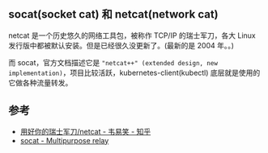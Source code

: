 ## socat(socket cat) 和 netcat(network cat)

netcat 是一个历史悠久的网络工具包，被称作 TCP/IP 的瑞士军刀，各大 Linux 发行版中都被默认安装。但是已经很久没更新了。(最新的是 2004 年。。)

而 socat，官方文档描述它是 `"netcat++" (extended design, new implementation)`，项目比较活跃，kubernetes-client(kubectl) 底层就是使用的它做各种流量转发。

## 参考

- [用好你的瑞士军刀/netcat - 韦易笑 - 知乎](https://zhuanlan.zhihu.com/p/83959309)
- [socat - Multipurpose relay](http://www.dest-unreach.org/socat/)
